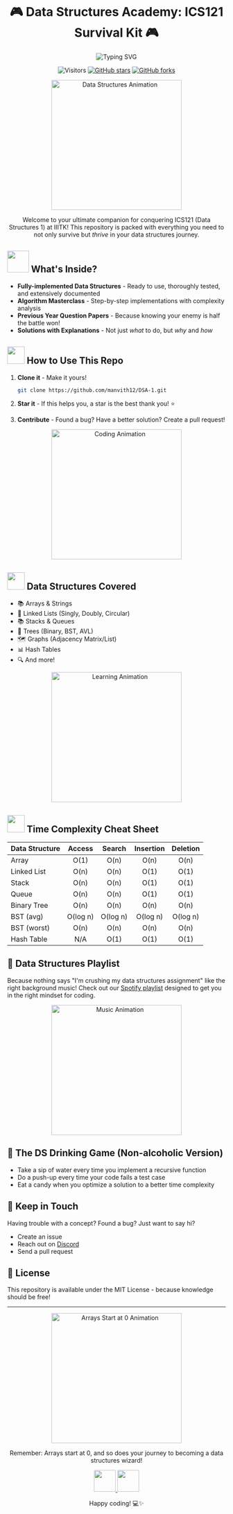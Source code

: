 <div align="center">
  
# 🎮 Data Structures Academy: ICS121 Survival Kit 🎮

<img src="https://readme-typing-svg.herokuapp.com?font=Fira+Code&weight=600&size=40&pause=1000&color=F799A2&center=true&vCenter=true&random=false&width=500&height=70&lines=ICS121+DataStructures;Level+Up+Your+DS+Game;IIITK+Student+Companion" alt="Typing SVG" />

![Visitors](https://visitor-badge.laobi.icu/badge?page_id=manvith12.DSA-1)
[![GitHub stars](https://img.shields.io/github/stars/manvith12/DSA-1?style=social)](https://github.com/manvith12/DSA-1/stargazers)
[![GitHub forks](https://img.shields.io/github/forks/manvith12/DSA-1?style=social)](https://github.com/manvith12/DSA-1/network/members)

<img src="https://media.giphy.com/media/l0HlNaQ6gWfllcjDO/giphy.gif" width="300px" alt="Data Structures Animation">

Welcome to your ultimate companion for conquering ICS121 (Data Structures 1) at IIITK! This repository is packed with everything you need to not only survive but *thrive* in your data structures journey.

</div>

## <img src="https://media.giphy.com/media/mGcNjsfWAjY5AEZNw6/giphy.gif" width="50"> What's Inside?

- **Fully-implemented Data Structures** - Ready to use, thoroughly tested, and extensively documented
- **Algorithm Masterclass** - Step-by-step implementations with complexity analysis
- **Previous Year Question Papers** - Because knowing your enemy is half the battle won!
- **Solutions with Explanations** - Not just *what* to do, but *why* and *how*


## <img src="https://media.giphy.com/media/WUlplcMpOCEmTGBtBW/giphy.gif" width="40"> How to Use This Repo

1. **Clone it** - Make it yours!
   ```bash
   git clone https://github.com/manvith12/DSA-1.git
   ```

2. **Star it** - If this helps you, a star is the best thank you! ⭐

3. **Contribute** - Found a bug? Have a better solution? Create a pull request!

<div align="center">
  <img src="https://media.giphy.com/media/QpVUMRUJGokfqXyfa1/giphy.gif" width="300px" alt="Coding Animation">
</div>

## <img src="https://media.giphy.com/media/L8K62iTDkzGX6/giphy.gif" width="40"> Data Structures Covered

- 📚 Arrays & Strings
- 🔗 Linked Lists (Singly, Doubly, Circular)
- 📚 Stacks & Queues
- 🌳 Trees (Binary, BST, AVL)
- 🗺️ Graphs (Adjacency Matrix/List)
- 📊 Hash Tables
- 🔍 And more!

<div align="center">
  <img src="https://media.giphy.com/media/3oKIPEqDGUULpEU0aQ/giphy.gif" width="300px" alt="Learning Animation">
</div>

## <img src="https://media.giphy.com/media/WFZvB7VIXBgiz3oDXE/giphy.gif" width="40"> Time Complexity Cheat Sheet

<div align="center">

| Data Structure | Access | Search | Insertion | Deletion |
|---------------|:------:|:------:|:---------:|:--------:|
| Array         | O(1)   | O(n)   | O(n)      | O(n)     |
| Linked List   | O(n)   | O(n)   | O(1)      | O(1)     |
| Stack         | O(n)   | O(n)   | O(1)      | O(1)     |
| Queue         | O(n)   | O(n)   | O(1)      | O(1)     |
| Binary Tree   | O(n)   | O(n)   | O(n)      | O(n)     |
| BST (avg)     | O(log n) | O(log n) | O(log n) | O(log n) |
| BST (worst)   | O(n)   | O(n)   | O(n)      | O(n)     |
| Hash Table    | N/A    | O(1)   | O(1)      | O(1)     |

</div>

## 🎵 Data Structures Playlist

Because nothing says "I'm crushing my data structures assignment" like the right background music! Check out our [Spotify playlist](https://spotify.link) designed to get you in the right mindset for coding.

<div align="center">
  <a href="[https://spotify.link](https://open.spotify.com/playlist/6BdgzdbwkWzeqYORjkyNjj?si=89596d1cd96c4d8f)">
    <img src="https://media.giphy.com/media/tqfS3mgQU28ko/giphy.gif" width="300px" alt="Music Animation">
  </a>
</div>

## 🎲 The DS Drinking Game (Non-alcoholic Version)

- Take a sip of water every time you implement a recursive function
- Do a push-up every time your code fails a test case
- Eat a candy when you optimize a solution to a better time complexity

## 💌 Keep in Touch

Having trouble with a concept? Found a bug? Just want to say hi?
- Create an issue
- Reach out on [Discord](https://discord.gg/sUGTBqsT)
- Send a pull request

## 📜 License

This repository is available under the MIT License - because knowledge should be free!

---

<div align="center">
  <img src="https://media.giphy.com/media/349qKnoIBHK1i/giphy.gif" width="300px" alt="Arrays Start at 0 Animation">
  
  Remember: Arrays start at 0, and so does your journey to becoming a data structures wizard!
  
  <a href="https://github.com/manvith12">
    <img height="50" src="https://cdn.jsdelivr.net/npm/simple-icons@3.0.1/icons/github.svg">
  </a>
  <a href="https://www.linkedin.com/in/sanisetty-manvith/">
    <img height="50" src="https://cdn.jsdelivr.net/npm/simple-icons@3.0.1/icons/linkedin.svg">
  </a>
  
  Happy coding! 💻✨
</div>
